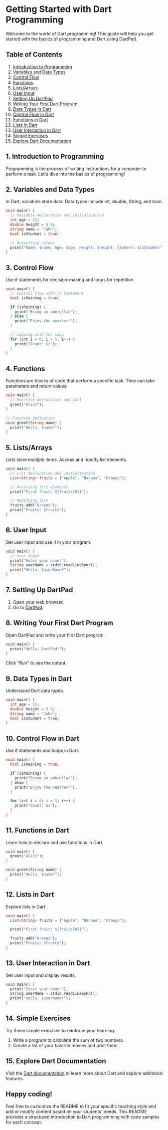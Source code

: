 # Getting Started with Dart Programming

Welcome to the world of Dart programming! This guide will help you get started with the basics of programming and Dart using DartPad.

## Table of Contents

1. [Introduction to Programming](#1-introduction-to-programming)
2. [Variables and Data Types](#2-variables-and-data-types)
3. [Control Flow](#3-control-flow)
4. [Functions](#4-functions)
5. [Lists/Arrays](#5-listsarrays)
6. [User Input](#6-user-input)
7. [Setting Up DartPad](#7-setting-up-dartpad)
8. [Writing Your First Dart Program](#8-writing-your-first-dart-program)
9. [Data Types in Dart](#9-data-types-in-dart)
10. [Control Flow in Dart](#10-control-flow-in-dart)
11. [Functions in Dart](#11-functions-in-dart)
12. [Lists in Dart](#12-lists-in-dart)
13. [User Interaction in Dart](#13-user-interaction-in-dart)
14. [Simple Exercises](#14-simple-exercises)
15. [Explore Dart Documentation](#15-explore-dart-documentation)

## 1. Introduction to Programming

Programming is the process of writing instructions for a computer to perform a task. Let's dive into the basics of programming!

## 2. Variables and Data Types

In Dart, variables store data. Data types include int, double, String, and bool.

```dart
void main() {
  // Variable declaration and initialization
  int age = 25;
  double height = 5.9;
  String name = "John";
  bool isStudent = true;

  // Outputting values
  print("Name: $name, Age: $age, Height: $height, Student: $isStudent");
}
```

## 3. Control Flow

Use if statements for decision-making and loops for repetition.

```dart
void main() {
  // Control flow with if statement
  bool isRaining = true;

  if (isRaining) {
    print("Bring an umbrella!");
  } else {
    print("Enjoy the weather!");
  }

  // Looping with for loop
  for (int i = 0; i < 5; i++) {
    print("Count: $i");
  }
}
```

## 4. Functions

Functions are blocks of code that perform a specific task. They can take parameters and return values.

```dart
void main() {
  // Function declaration and call
  greet("Alice");
}

// Function definition
void greet(String name) {
  print("Hello, $name!");
}
```

## 5. Lists/Arrays

Lists store multiple items. Access and modify list elements.

```dart
void main() {
  // List declaration and initialization
  List<String> fruits = ["Apple", "Banana", "Orange"];

  // Accessing list elements
  print("First fruit: ${fruits[0]}");

  // Modifying list
  fruits.add("Grapes");
  print("Fruits: $fruits");
}
```

## 6. User Input

Get user input and use it in your program.

```dart
void main() {
  // User input
  print("Enter your name:");
  String userName = stdin.readLineSync();
  print("Hello, $userName!");
}
```

## 7. Setting Up DartPad

1. Open your web browser.
2. Go to [DartPad](https://dartpad.dev/).

## 8. Writing Your First Dart Program

Open DartPad and write your first Dart program.

```dart
void main() {
  print("Hello, DartPad!");
}
```

Click "Run" to see the output.

## 9. Data Types in Dart

Understand Dart data types.

```dart
void main() {
  int age = 25;
  double height = 5.9;
  String name = "John";
  bool isStudent = true;
}
```

## 10. Control Flow in Dart

Use if statements and loops in Dart.

```dart
void main() {
  bool isRaining = true;

  if (isRaining) {
    print("Bring an umbrella!");
  } else {
    print("Enjoy the weather!");
  }

  for (int i = 0; i < 5; i++) {
    print("Count: $i");
  }
}
```

## 11. Functions in Dart

Learn how to declare and use functions in Dart.

```dart
void main() {
  greet("Alice");
}

void greet(String name) {
  print("Hello, $name!");
}
```

## 12. Lists in Dart

Explore lists in Dart.

```dart
void main() {
  List<String> fruits = ["Apple", "Banana", "Orange"];

  print("First fruit: ${fruits[0]}");

  fruits.add("Grapes");
  print("Fruits: $fruits");
}
```

## 13. User Interaction in Dart

Get user input and display results.

```dart
void main() {
  print("Enter your name:");
  String userName = stdin.readLineSync();
  print("Hello, $userName!");
}
```

## 14. Simple Exercises

Try these simple exercises to reinforce your learning:

1. Write a program to calculate the sum of two numbers.
2. Create a list of your favorite movies and print them.

## 15. Explore Dart Documentation

Visit the [Dart documentation](https://dart.dev/guides) to learn more about Dart and explore additional features.

Happy coding!
---

Feel free to customize the README to fit your specific teaching style and add or modify content based on your students' needs. This README provides a structured introduction to Dart programming with code samples for each concept.
